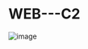 # WEB---C2
![image](https://user-images.githubusercontent.com/120117342/227728484-8ce1146d-8faf-44be-9ed9-77286bacb224.png)
